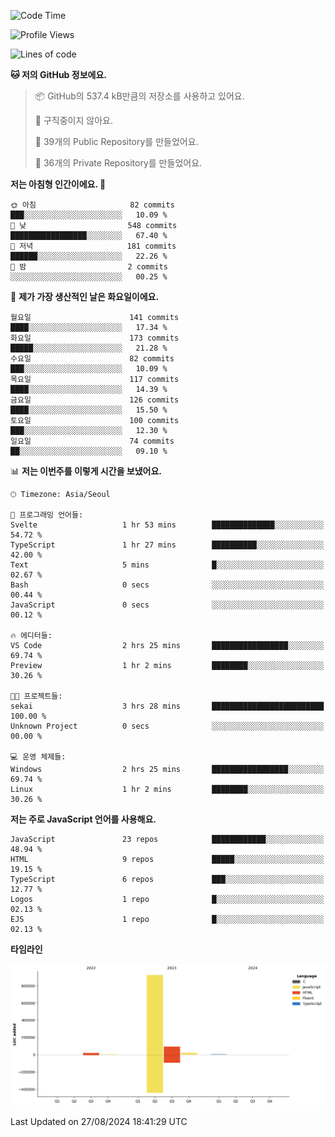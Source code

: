 <!--START_SECTION:waka-->
![Code Time](http://img.shields.io/badge/Code%20Time-85%20hrs%2034%20mins-blue)

![Profile Views](http://img.shields.io/badge/Profile%20Views-0-blue)

![Lines of code](https://img.shields.io/badge/%EC%A0%80%EB%8A%94%20%EC%97%AC%ED%83%9C%EA%B9%8C%EC%A7%80%20-1.1%20million%20%EC%A4%84%EC%9D%98%20%EC%BD%94%EB%93%9C%EB%A5%BC%20%EC%9E%91%EC%84%B1%ED%96%88%EC%96%B4%EC%9A%94.-blue)

**🐱 저의 GitHub 정보에요.** 

> 📦 GitHub의 537.4 kB만큼의 저장소를 사용하고 있어요. 
 > 
> 🚫 구직중이지 않아요.
 > 
> 📜 39개의 Public Repository를 만들었어요. 
 > 
> 🔑 36개의 Private Repository를 만들었어요. 
 > 
**저는 아침형 인간이에요. 🐤** 

```text
🌞 아침                     82 commits          ███░░░░░░░░░░░░░░░░░░░░░░   10.09 % 
🌆 낮　                     548 commits         █████████████████░░░░░░░░   67.40 % 
🌃 저녁                     181 commits         ██████░░░░░░░░░░░░░░░░░░░   22.26 % 
🌙 밤　                     2 commits           ░░░░░░░░░░░░░░░░░░░░░░░░░   00.25 % 
```
📅 **제가 가장 생산적인 날은 화요일이에요.** 

```text
월요일                      141 commits         ████░░░░░░░░░░░░░░░░░░░░░   17.34 % 
화요일                      173 commits         █████░░░░░░░░░░░░░░░░░░░░   21.28 % 
수요일                      82 commits          ███░░░░░░░░░░░░░░░░░░░░░░   10.09 % 
목요일                      117 commits         ████░░░░░░░░░░░░░░░░░░░░░   14.39 % 
금요일                      126 commits         ████░░░░░░░░░░░░░░░░░░░░░   15.50 % 
토요일                      100 commits         ███░░░░░░░░░░░░░░░░░░░░░░   12.30 % 
일요일                      74 commits          ██░░░░░░░░░░░░░░░░░░░░░░░   09.10 % 
```


📊 **저는 이번주를 이렇게 시간을 보냈어요.** 

```text
🕑︎ Timezone: Asia/Seoul

💬 프로그래밍 언어들: 
Svelte                   1 hr 53 mins        ██████████████░░░░░░░░░░░   54.72 % 
TypeScript               1 hr 27 mins        ██████████░░░░░░░░░░░░░░░   42.00 % 
Text                     5 mins              █░░░░░░░░░░░░░░░░░░░░░░░░   02.67 % 
Bash                     0 secs              ░░░░░░░░░░░░░░░░░░░░░░░░░   00.44 % 
JavaScript               0 secs              ░░░░░░░░░░░░░░░░░░░░░░░░░   00.12 % 

🔥 에디터들: 
VS Code                  2 hrs 25 mins       █████████████████░░░░░░░░   69.74 % 
Preview                  1 hr 2 mins         ████████░░░░░░░░░░░░░░░░░   30.26 % 

🐱‍💻 프로젝트들: 
sekai                    3 hrs 28 mins       █████████████████████████   100.00 % 
Unknown Project          0 secs              ░░░░░░░░░░░░░░░░░░░░░░░░░   00.00 % 

💻 운영 체제들: 
Windows                  2 hrs 25 mins       █████████████████░░░░░░░░   69.74 % 
Linux                    1 hr 2 mins         ████████░░░░░░░░░░░░░░░░░   30.26 % 
```

**저는 주로 JavaScript 언어를 사용해요.** 

```text
JavaScript               23 repos            ████████████░░░░░░░░░░░░░   48.94 % 
HTML                     9 repos             █████░░░░░░░░░░░░░░░░░░░░   19.15 % 
TypeScript               6 repos             ███░░░░░░░░░░░░░░░░░░░░░░   12.77 % 
Logos                    1 repo              █░░░░░░░░░░░░░░░░░░░░░░░░   02.13 % 
EJS                      1 repo              █░░░░░░░░░░░░░░░░░░░░░░░░   02.13 % 
```



**타임라인**

![Lines of Code chart](https://raw.githubusercontent.com/project-dy/project-dy/main/assets/bar_graph.png)


 Last Updated on 27/08/2024 18:41:29 UTC
<!--END_SECTION:waka-->
